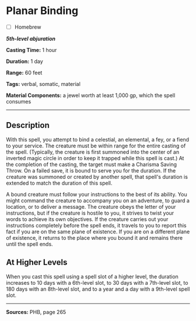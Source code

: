 # Planar Binding

- [ ] Homebrew

***5th-level abjuration***

**Casting Time:** 1 hour

**Duration:** 1 day

**Range:** 60 feet

**Tags:** verbal, somatic, material

**Material Components:** a jewel worth at least 1,000 gp, which the spell consumes

---

## Description
With this spell, you attempt to bind a celestial, an elemental, a fey, or a fiend to your service.
The creature must be within range for the entire casting of the spell.
(Typically, the creature is first summoned into the center of an inverted magic circle in order to keep it trapped while this spell is cast.) At the completion of the casting, the target must make a Charisma Saving Throw.
On a failed save, it is bound to serve you for the duration.
If the creature was summoned or created by another spell, that spell's duration is extended to match the duration of this spell.

A bound creature must follow your instructions to the best of its ability.
You might command the creature to accompany you on an adventure, to guard a location, or to deliver a message.
The creature obeys the letter of your instructions, but if the creature is hostile to you, it strives to twist your words to achieve its own objectives.
If the creature carries out your instructions completely before the spell ends, it travels to you to report this fact if you are on the same plane of existence.
If you are on a different plane of existence, it returns to the place where you bound it and remains there until the spell ends.

## At Higher Levels
When you cast this spell using a spell slot of a higher level, the duration increases to 10 days with a 6th-level slot, to 30 days with a 7th-level slot, to 180 days with an 8th-level slot, and to a year and a day with a 9th-level spell slot.

---

**Sources:** PHB, page 265
